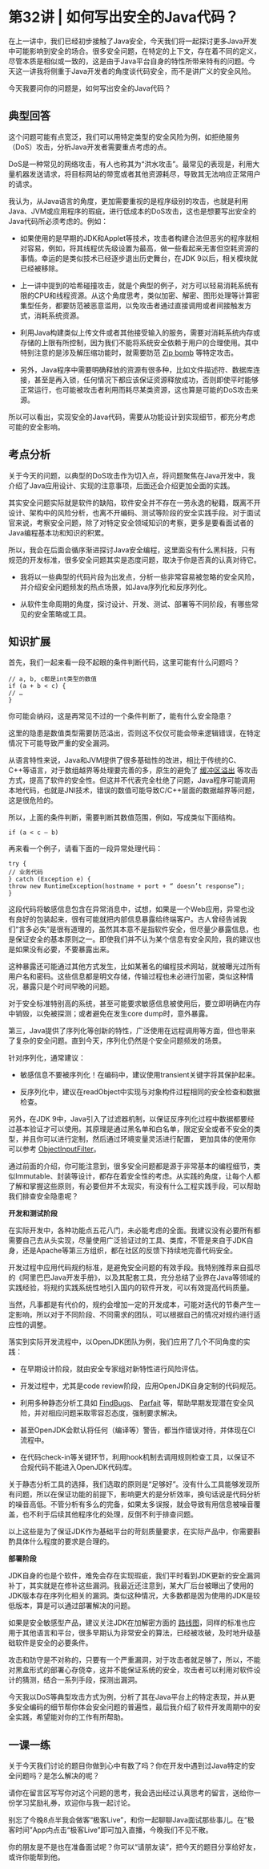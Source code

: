 # 第32讲 | 如何写出安全的Java代码？
在上一讲中，我们已经初步接触了Java安全，今天我们将一起探讨更多Java开发中可能影响到安全的场合。很多安全问题，在特定的上下文，存在着不同的定义，尽管本质是相似或一致的，这是由于Java平台自身的特性所带来特有的问题。今天这一讲我将侧重于Java开发者的角度谈代码安全，而不是讲广义的安全风险。

今天我要问你的问题是，如何写出安全的Java代码？

## 典型回答

这个问题可能有点宽泛，我们可以用特定类型的安全风险为例，如拒绝服务（DoS）攻击，分析Java开发者需要重点考虑的点。

DoS是一种常见的网络攻击，有人也称其为“洪水攻击”。最常见的表现是，利用大量机器发送请求，将目标网站的带宽或者其他资源耗尽，导致其无法响应正常用户的请求。

我认为，从Java语言的角度，更加需要重视的是程序级别的攻击，也就是利用Java、JVM或应用程序的瑕疵，进行低成本的DoS攻击，这也是想要写出安全的Java代码所必须考虑的。例如：

- 如果使用的是早期的JDK和Applet等技术，攻击者构建合法但恶劣的程序就相对容易，例如，将其线程优先级设置为最高，做一些看起来无害但空耗资源的事情。幸运的是类似技术已经逐步退出历史舞台，在JDK 9以后，相关模块就已经被移除。

- 上一讲中提到的哈希碰撞攻击，就是个典型的例子，对方可以轻易消耗系统有限的CPU和线程资源。从这个角度思考，类似加密、解密、图形处理等计算密集型任务，都要防范被恶意滥用，以免攻击者通过直接调用或者间接触发方式，消耗系统资源。

- 利用Java构建类似上传文件或者其他接受输入的服务，需要对消耗系统内存或存储的上限有所控制，因为我们不能将系统安全依赖于用户的合理使用。其中特别注意的是涉及解压缩功能时，就需要防范 [Zip bomb](https://en.wikipedia.org/wiki/Zip_bomb) 等特定攻击。

- 另外，Java程序中需要明确释放的资源有很多种，比如文件描述符、数据库连接，甚至是再入锁，任何情况下都应该保证资源释放成功，否则即使平时能够正常运行，也可能被攻击者利用而耗尽某类资源，这也算是可能的DoS攻击来源。


所以可以看出，实现安全的Java代码，需要从功能设计到实现细节，都充分考虑可能的安全影响。

## 考点分析

关于今天的问题，以典型的DoS攻击作为切入点，将问题聚焦在Java开发中，我介绍了Java应用设计、实现的注意事项，后面还会介绍更加全面的实践。

其实安全问题实际就是软件的缺陷，软件安全并不存在一劳永逸的秘籍，既离不开设计、架构中的风险分析，也离不开编码、测试等阶段的安全实践手段。对于面试官来说，考察安全问题，除了对特定安全领域知识的考察，更多是要看面试者的Java编程基本功和知识的积累。

所以，我会在后面会循序渐进探讨Java安全编程，这里面没有什么黑科技，只有规范的开发标准，很多安全问题其实是态度问题，取决于你是否真的认真对待它。

- 我将以一些典型的代码片段为出发点，分析一些非常容易被忽略的安全风险，并介绍安全问题频发的热点场景，如Java序列化和反序列化。

- 从软件生命周期的角度，探讨设计、开发、测试、部署等不同阶段，有哪些常见的安全策略或工具。


## 知识扩展

首先，我们一起来看一段不起眼的条件判断代码，这里可能有什么问题吗？

```
// a, b, c都是int类型的数值
if (a + b < c) {
// …
}

```

你可能会纳闷，这是再常见不过的一个条件判断了，能有什么安全隐患？

这里的隐患是数值类型需要防范溢出，否则这不仅仅可能会带来逻辑错误，在特定情况下可能导致严重的安全漏洞。

从语言特性来说，Java和JVM提供了很多基础性的改进，相比于传统的C、C++等语言，对于数组越界等处理要完善的多，原生的避免了 [缓冲区溢出](https://en.wikipedia.org/wiki/Buffer_overflow) 等攻击方式，提高了软件的安全性。但这并不代表完全杜绝了问题，Java程序可能调用本地代码，也就是JNI技术，错误的数值可能导致C/C++层面的数据越界等问题，这是很危险的。

所以，上面的条件判断，需要判断其数值范围，例如，写成类似下面结构。

```
if (a < c – b)

```

再来看一个例子，请看下面的一段异常处理代码：

```
try {
// 业务代码
} catch (Exception e) {
throw new RuntimeException(hostname + port + “ doesn’t response”);
}

```

这段代码将敏感信息包含在异常消息中，试想，如果是一个Web应用，异常也没有良好的包装起来，很有可能就把内部信息暴露给终端客户。古人曾经告诫我们“言多必失”是很有道理的，虽然其本意不是指软件安全，但尽量少暴露信息，也是保证安全的基本原则之一。即使我们并不认为某个信息有安全风险，我的建议也是如果没有必要，不要暴露出来。

这种暴露还可能通过其他方式发生，比如某著名的编程技术网站，就被曝光过所有用户名和密码。这些信息都是明文存储，传输过程也未必进行加密，类似这种情况，暴露只是个时间早晚的问题。

对于安全标准特别高的系统，甚至可能要求敏感信息被使用后，要立即明确在内存中销毁，以免被探测；或者避免在发生core dump时，意外暴露。

第三，Java提供了序列化等创新的特性，广泛使用在远程调用等方面，但也带来了复杂的安全问题。直到今天，序列化仍然是个安全问题频发的场景。

针对序列化，通常建议：

- 敏感信息不要被序列化！在编码中，建议使用transient关键字将其保护起来。

- 反序列化中，建议在readObject中实现与对象构件过程相同的安全检查和数据检查。


另外，在JDK 9中，Java引入了过滤器机制，以保证反序列化过程中数据都要经过基本验证才可以使用。其原理是通过黑名单和白名单，限定安全或者不安全的类型，并且你可以进行定制，然后通过环境变量灵活进行配置， 更加具体的使用你可以参考 [ObjectInputFilter](https://docs.oracle.com/javase/9/docs/api/java/io/ObjectInputFilter.html)。

通过前面的介绍，你可能注意到，很多安全问题都是源于非常基本的编程细节，类似Immutable、封装等设计，都存在着安全性的考虑。从实践的角度，让每个人都了解和掌握这些原则，有必要但并不太现实，有没有什么工程实践手段，可以帮助我们排查安全隐患呢？

**开发和测试阶段**

在实际开发中，各种功能点五花八门，未必能考虑的全面。我建议没有必要所有都需要自己去从头实现，尽量使用广泛验证过的工具、类库，不管是来自于JDK自身，还是Apache等第三方组织，都在社区的反馈下持续地完善代码安全。

开发过程中应用代码规约标准，是避免安全问题的有效手段。我特别推荐来自孤尽的《阿里巴巴Java开发手册》，以及其配套工具，充分总结了业界在Java等领域的实践经验，将规约实践系统性地引入国内的软件开发，可以有效提高代码质量。

当然，凡事都是有代价的，规约会增加一定的开发成本，可能对迭代的节奏产生一定影响，所以对于不同阶段、不同需求的团队，可以根据自己的情况对规约进行适应性的调整。

落实到实际开发流程中，以OpenJDK团队为例，我们应用了几个不同角度的实践：

- 在早期设计阶段，就由安全专家组对新特性进行风险评估。

- 开发过程中，尤其是code review阶段，应用OpenJDK自身定制的代码规范。

- 利用多种静态分析工具如 [FindBugs](http://findbugs.sourceforge.net/)、 [Parfait](https://labs.oracle.com/pls/apex/f?p=labs:49:::::P49_PROJECT_ID:13) 等，帮助早期发现潜在安全风险，并对相应问题采取零容忍态度，强制要求解决。

- 甚至OpenJDK会默认将任何（编译等）警告，都当作错误对待，并体现在CI流程中。

- 在代码check-in等关键环节，利用hook机制去调用规则检查工具，以保证不合规代码不能进入OpenJDK代码库。


关于静态分析工具的选择，我们选取的原则是“足够好”。没有什么工具能够发现所有问题，所以在保证功能的前提下，影响更大的是分析效率，换句话说是代码分析的噪音高低。不管分析有多么的完备，如果太多误报，就会导致有用信息被噪音覆盖，也不利于后续其他程序化的处理，反倒不利于排查问题。

以上这些是为了保证JDK作为基础平台的苛刻质量要求，在实际产品中，你需要斟酌具体什么程度的要求是合理的。

**部署阶段**

JDK自身的也是个软件，难免会存在实现瑕疵，我们平时看到JDK更新的安全漏洞补丁，其实就是在修补这些漏洞。我最近还注意到，某大厂后台被曝出了使用的JDK版本存在序列化相关的漏洞。类似这种情况，大多数都是因为使用的JDK是较低版本，算是可以通过部署解决的问题。

如果是安全敏感型产品，建议关注JDK在加解密方面的 [路线图](https://java.com/en/jre-jdk-cryptoroadmap.html)，同样的标准也应用于其他语言和平台，很多早期认为非常安全的算法，已经被攻破，及时地升级基础软件是安全的必要条件。

攻击和防守是不对称的，只要有一个严重漏洞，对于攻击者就足够了，所以，不能对黑盒形式的部署心存侥幸，这并不能保证系统的安全，攻击者可以利用对软件设计的猜测，结合一系列手段，探测出漏洞。

今天我以DoS等典型攻击方式为例，分析了其在Java平台上的特定表现，并从更多安全编码的细节帮你体会安全问题的普遍性，最后我介绍了软件开发周期中的安全实践，希望能对你的工作有所帮助。

## 一课一练

关于今天我们讨论的题目你做到心中有数了吗？你在开发中遇到过Java特定的安全问题吗？是怎么解决的呢？

请你在留言区写写你对这个问题的思考，我会选出经过认真思考的留言，送给你一份学习奖励礼券，欢迎你与我一起讨论。

别忘了今晚8点半我会做客“极客Live”，和你一起聊聊Java面试那些事儿。在“极客时间”App内点击“极客Live”即可加入直播，今晚我们不见不散。

你的朋友是不是也在准备面试呢？你可以“请朋友读”，把今天的题目分享给好友，或许你能帮到他。